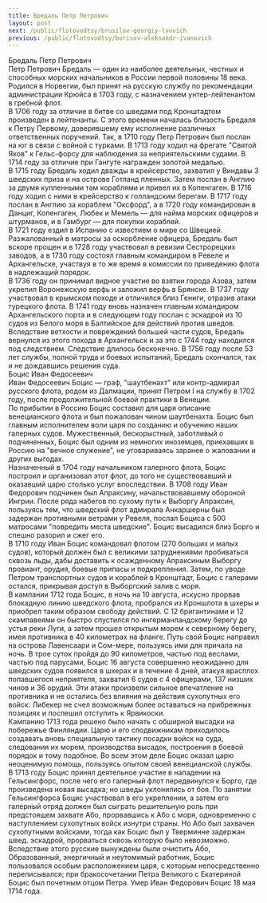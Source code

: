 ```yaml
---
title: Бредаль Петр Петрович
layout: post
next: /public/flotovodtsy/brusilov-georgiy-lvovich
previous: /public/flotovodtsy/borisov-aleksandr-ivanovich
---
```


Бредаль Петр Петрович  
Петр Петрович Бредаль — один из наиболее деятельных, честных и способных морских начальников в России первой половины 18 века. Родился в Норвегии, был принят на русскую службу по рекомендации администрации Крюйса в 1703 году, с назначением унтер-лейтенантом в гребной флот.   
В 1706 году за отличие в битве со шведами под Кронштадтом произведен в лейтенанты. С этого времени началась близость Бредаля к Петру Первому, доверявшему ему исполнение различных ответственных поручений. Так, в 1710 году Петр Петрович был послан на юг в связи с войной с турками. В 1713 году ходил на фрегате "Святой Яков" к Гельс-форсу для наблюдения за неприятельскими судами. В 1714 году за отличие при Гангуте награжден золотой медалью.   
В 1715 году Бредаль ходил дважды в крейсерство, захватил у Виндавы 3 шведских приза и на острове Готланд пленных. Затем послан в Англию за двумя купленными там кораблями и привел их в Копенгаген. В 1716 году ходил с ними в крейсерство к голландским берегам. В 1717 году послан в Англию за кораблем "Оксфорд", а в 1720 году командирован в Данциг, Копенгаген, Любек и Мемель — для найма морских офицеров и штурманов, и в Гамбург — для покупки кораблей.   
В 1721 году ездил в Испанию с известием о мире со Швецией. Разжалованный в матросы за оскорбление офицера, Бредаль был вскоре прощен и в 1728 году участвовал в ревизии Сестрорецких заводов, а в 1730 году состоял главным командиром в Ревеле и Архангельске, участвуя в то же время в комиссии по приведению флота в надлежащий порядок.   
В 1736 году он принимал видное участие во взятии города Азова, затем укрепил Воронежскую верфь и заложил верфь в Брянске. В 1737 году участвовал в крымском походе и отличился близ Гениги, отразив атаки турецкого флота. В 1741 году вновь назначен главным командиром Архангельского порта и в следующем году послан с эскадрой из 10 судов из Белого моря в Балтийское для действий против шведов. Вследствие ветхости и повреждений большей части судов, Бредаль вернулся из этого похода в Архангельск и за это с 1744 году находился под следствием. Следствие длилось бесконечно. В 1756 году после 53 лет службы, полной труда и боевых испытаний, Бредаль скончался, так и не дождавшись решения суда.  
Боцис Иван Федосеевич  
Иван Федосеевич Боцис — граф, "шаутбенахт" или контр-адмирал русского флота, родом из Далмации, принят Петром I на службу в 1702 году, после продолжительной боевой практики в Венеции.   
По прибытии в Россию Боцис составил для царя описание венецианского флота и был пожалован чином шаутбенахта. Боцис был главным исполнителем воли царя по созданию и обучению наших галерных судов. Мужественный, бескорыстный, заботливый о подчиненных, Боцис был одним из немногих иноземцев, приехавших в Россию на "вечное служение", не уговариваясь заранее о жаловании и других выгодах.   
Назначенный в 1704 году начальником галерного флота, Боцис построил и организовал этот флот, до того не существовавший и оказавший царю столько услуг впоследствии. В 1708 году Иван Федорович подчинен был Апраксину, начальствовавшему обороной Ингрии. После ряда набегов по сухому пути к Выборгу Апраксин, пользуясь тем, что шведский флот адмирала Анкаршерны был задержан противными ветрами у Ревеля, послал Боциса с 500 матросами "повредить места шведские". Боцис высадился близ Борго и спешно разорил и сжег его.   
В 1710 году Иван Боцис командовал флотом (270 больших и малых судов), который должен был с великими затруднениями пробиваться сквозь льды, дабы доставить к осажденному Апраксиным Выборгу провиант, орудия, боевые припасы и подкрепления. Затем, по уводе Петром транспортных судов и кораблей в Кронштадт, Боцис с галерами остался, прикрывая доступ в Выборгский залив с моря.   
В кампании 1712 года Боцис, в ночь на 10 августа, искусно прорвав блокадную линию шведского флота, пробрался из Кроншлота в шхеры и приобрел таким образом свободу действий. С 12 бригантинами и 12 скампавеями он быстро спустился по ингерманландскому берегу до устья реки Луги, а затем прошел открытым морем к северному берегу, имея противника в 40 километрах на фланге. Путь свой Боцис направил на острова Лавенсаари и Сом-мере, пользуясь ими для причала на ночь. В трое суток пройдя до 90 километров, частью под веслами, частью под парусами, Боцис 16 августа совершенно неожиданно для шведских судов появился в шхерах и в течение 4 дней, атакуя врасплох попавшегося неприятеля, захватил 6 судов с 4 офицерами, 137 низших чинов и 36 орудий. Эти атаки произвели сильное впечатление на противника и не остались без влияния на действия сухопутных его войск: Либекер не счел возможным более оставаться на прибрежных позициях и поспешил отступить к Ярвикоски.   
Кампанию 1713 года решено было начать с обширной высадки на побережье Финляндии. Царю и его сподвижникам приходилось создавать вновь специальную тактику посадки войск на суда, следования их морем, производства высадок, построения в боевой порядок и тому подобное. Во всем этом деле Боцис оказал царю неоценимую помощь, пользуясь опытом своей венецианской службы.   
В 1713 году Боцис принял деятельное участие в нападении на Гельсингфорс, после чего его галерный флот передвинулся к Борго, где произведена новая высадка; но шведы уклонились от боя. По занятии Гельсингфорса Боцис участвовал в его укреплении, а затем его галерный отряд должен был сыграть решительную роль при предстоящем захвате Або, прорвавшись к Або с моря, одновременно с наступлением сухопутных войск изнутри страны. Но Або был захвачен сухопутными войсками, тогда как Боцис был у Тверминне задержан швед. эскадрой, прорваться сквозь которую было невозможно. Вследствие этого русские вынуждены были очистить Або, Образованный, энергичный и неутомимый работник, Боцис пользовался особым расположением царя, с которым непосредственно переписывался; при бракосочетании Петра Великого с Екатериной Боцис был почетным отцом Петра. Умер Иван Федорович Боцис 18 мая 1714 года.